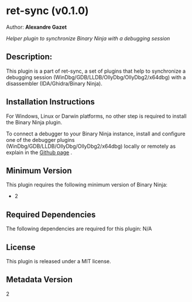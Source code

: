 # ret-sync (v0.1.0)
Author: **Alexandre Gazet**

_Helper plugin to synchronize Binary Ninja with a debugging session_

## Description:

This plugin is a part of ret-sync, a set of plugins that help to synchronize a
debugging session (WinDbg/GDB/LLDB/OllyDbg/OllyDbg2/x64dbg) with a
disassembler (IDA/Ghidra/Binary Ninja).


## Installation Instructions

For Windows, Linux or Darwin platforms, no other step is required to install
the Binary Ninja plugin.

To connect a debugger to your Binary Ninja instance, install and configure one
of the debugger plugins (WinDbg/GDB/LLDB/OllyDbg/OllyDbg2/x64dbg) locally or
remotely as explain in the [Github page](https://github.com/bootleg/ret-sync) .


## Minimum Version

This plugin requires the following minimum version of Binary Ninja:

* 2


## Required Dependencies

The following dependencies are required for this plugin:
N/A


## License

This plugin is released under a MIT license.


## Metadata Version

2
